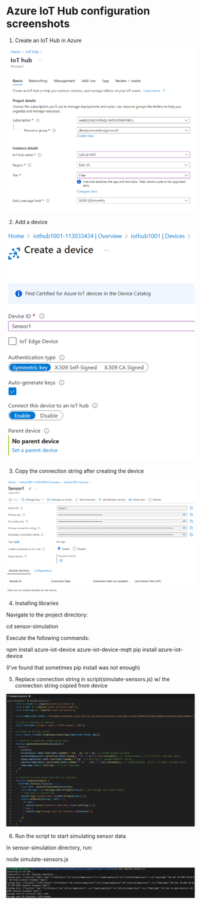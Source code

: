 # Azure IoT Hub configuration screenshots

1. Create an IoT Hub in Azure

![IoTHub](./IoTHub.png)

2. Add a device

![CreateADevice](./CreateADevice.png)

3. Copy the connection string after creating the device

![ConnectionString](./ConnectionString.png)

4. Installing libraries

Navigate to the project directory: 

cd sensor-simulation

Execute the following commands:

npm install azure-iot-device azure-iot-device-mqtt
pip install azure-iot-device

(I've found that sometimes pip install was not enough)

5. Replace connection string in script(simulate-sensors.js) w/ the connection string copied from device

![ReplaceConnectionString](./ReplaceConnectionString.png)

6. Run the script to start simulating sensor data

In sensor-simulation directory, run:

node simulate-sensors.js

![SimulateSensorsTest](./SimulateSensorsTest.png)
